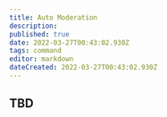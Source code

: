 ```yaml
---
title: Auto Moderation
description: 
published: true
date: 2022-03-27T00:43:02.930Z
tags: command
editor: markdown
dateCreated: 2022-03-27T00:43:02.930Z
---
```


## TBD